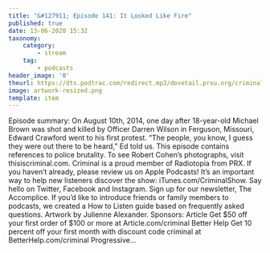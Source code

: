 ```yaml
---
title: "&#127911; Episode 141: It Looked Like Fire"
published: true
date: 13-06-2020 15:32
taxonomy:
    category:
        - stream
    tag:
        - podcasts
header_image: '0'
theurl: https://dts.podtrac.com/redirect.mp3/dovetail.prxu.org/criminal/0b463cf5-12af-440a-b738-7b0e451c1644/Episode_141_It_Looked_Like_Fire_Part_1.mp3
image: artwork-resized.png
template: item
--- 
```

Episode summary: On August 10th, 2014, one day after 18-year-old Michael Brown was shot and killed by Officer Darren Wilson in Ferguson, Missouri, Edward Crawford went to his first protest. “The people, you know, I guess they were out there to be heard,” Ed told us. This episode contains references to police brutality. To see Robert Cohen’s photographs, visit thisiscriminal.com. Criminal is a proud member of Radiotopia from PRX. If you haven’t already, please review us on Apple Podcasts! It’s an important way to help new listeners discover the show: iTunes.com/CriminalShow. Say hello on Twitter, Facebook and Instagram. Sign up for our newsletter, The Accomplice. If you’d like to introduce friends or family members to podcasts, we created a How to Listen guide based on frequently asked questions. Artwork by Julienne Alexander. Sponsors: Article Get $50 off your first order of $100 or more at Article.com/criminal Better Help Get 10 percent off your first month with discount code criminal at BetterHelp.com/criminal Progressive…
